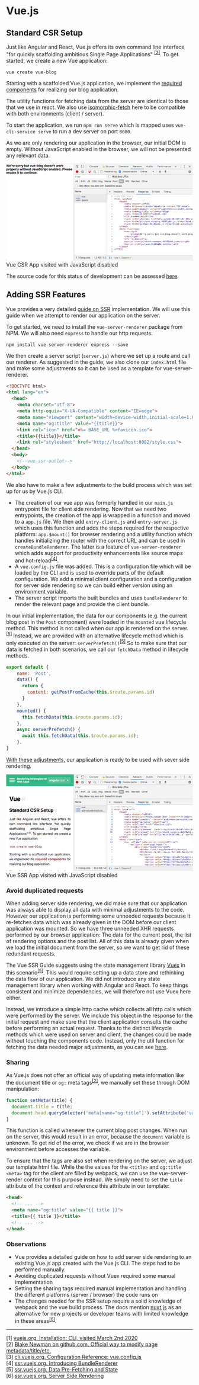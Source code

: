 # Vue.js

## Standard CSR Setup

Just like Angular and React, Vue.js offers its own command line interface "for quickly scaffolding ambitious Single Page Applications" <sup>[[2]](#ref-2)</sup>.
To get started, we create a new Vue application:

```shell
vue create vue-blog
```

Starting with a scaffolded Vue.js application, we implement the [required components](./case-study#frontend) for realizing our blog application.

The utility functions for fetching data from the server are identical to those that we use in react.
We also use [isomorphic-fetch](https://www.npmjs.com/package/isomorphic-fetch) here to be compatible with both environments (client / server).

To start the application, we run `npm run serve` which is mapped uses `vue-cli-service serve` to run a dev server on port `8080`.

As we are only rendering our application in the browser, our initial DOM is empty.
Without JavaScript enabled in the browser, we will not be presented any relevant data.

<p class="image">
<img src="./vue-csr-no-js.png"/>
Vue CSR App visited with JavaScript disabled 
</p>

The source code for this status of development can be assessed [here](https://github.com/glutengo/rendering-strategies/tree/1daef909ad3d04c70d00f3793bea7b10a496021f/vue-blog).

## Adding SSR Features

Vue provides a very detailed [guide on SSR](https://ssr.vuejs.org/) implementation.
We will use this guide when we attempt to render our application on the server.

To get started, we need to install the `vue-server-renderer` package from NPM.
We will also need `express` to handle our http requests.

```shell script
npm install vue-server-renderer express --save
```

We then create a server script (`server.js`) where we set up a route and call our renderer.
As suggested in the guide, we also clone our `index.html` file and make some adjustments so it can be used as a template for vue-server-renderer.

```html
<!DOCTYPE html>
<html lang="en">
  <head>
    <meta charset="utf-8">
    <meta http-equiv="X-UA-Compatible" content="IE=edge">
    <meta name="viewport" content="width=device-width,initial-scale=1.0">
    <meta name="og:title" value="{{title}}">
    <link rel="icon" href="<%= BASE_URL %>favicon.ico">
    <title>{{title}}</title>
    <link rel="stylesheet" href="http://localhost:8082/style.css">
  </head>
  <body>
    <!--vue-ssr-outlet-->
  </body>
</html>
```

We also have to make a few adjustments to the build process which was set up for us by Vue.js CLI.
* The creation of our vue app was formerly handled in our `main.js` entrypoint file for client side rendering.
Now that we need two entrypoints, the creation of the app is wrapped in a function and moved to a `app.js` file.
We then add `entry-client.js` and `entry-server.js` which uses this function and adds the steps required for the respective platform: `app.$mount()` for browser rendering and a utility function which handles initializing the router with the correct URL and can be used in `createBundleRenderer`.
The latter is a feature of `vue-server-renderer` which adds support for productivity enhancements like source maps and hot-reload<sup>[[4]](#ref-4)</sup>.
* A `vue.config.js` file was added. This is a configuration file which will be loaded by the CLI and is used to override parts of the default configuration.
We add a minimal client configuration and a configuration for server side rendering so we can build either version using an environment variable.
* The server script imports the built bundles and uses `bundleRenderer` to render the relevant page and provide the client bundle.

In our initial implementation, the data for our components (e.g. the current blog post in the `Post` component) were loaded in the `mounted` vue lifecycle method.
This method is not called when our app is rendered on the server.<sup>[[5]](#ref-5)</sup>
Instead, we are provided with an alternative lifecycle method which is only executed on the server: `serverPrefetch()`<sup>[[5]](#ref-5)</sup>
So to make sure that our data is fetched in both scenarios, we call our `fetchData` method in lifecycle methods.

```javascript
export default {
    name: 'Post',
    data() {
      return {
        content: getPostFromCache(this.$route.params.id)
      }
    },
    mounted() {
      this.fetchData(this.$route.params.id);
    },
    async serverPrefetch() {
      await this.fetchData(this.$route.params.id);
    },
}
```

[With these adjustments](https://github.com/glutengo/rendering-strategies/commit/dfcae0ff42b96c034dbeb3e86c055122bd010783), our application is ready to be used with sever side rendering.

<p class="image">
<img src="./vue-ssr-no-js.png"/>
Vue SSR App visited with JavaScript disabled 
</p>

### Avoid duplicated requests

When adding server side rendering, we did make sure that our application was always able to display all data with minimal adjustments to the code.
However our application is performing some unneeded requests because it re-fetches data which was already given in the DOM before our client application was mounted.
So we have three unneeded XHR requests performed by our browser application: The data for the current post, the list of rendering options and the post list.
All of this data is already given when we load the initial document from the server, so we want to get rid of these redundant requests.

The Vue SSR Guide suggests using the state management library [Vuex](https://github.com/vuejs/vuex) in this scenario<sup>[[5]](#ref-5)</sup>.
This would require setting up a data store and rethinking the data flow of our application.
We did not introduce any state management library when working with Angular and React.
To keep things consistent and minimize dependencies, we will therefore not use Vuex here either.

Instead, we introduce a simple http cache which collects all http calls which were performed by the server.
We include this object in the response for the initial request and make sure that the client application consults the cache before performing an actual request.
Thanks to the distinct lifecycle methods which were used on server and client, the changes could be made without touching the components code.
Instead, only the util function for fetching the data needed major adjustments, as you can see [here](https://github.com/glutengo/rendering-strategies/commit/c8d8fec1c4b3b798552cd850f758d9afc6b6cb6c).


### Sharing

As Vue.js does not offer an official way of updating meta information like the document title or `og:` meta tags<sup>[[2]](#ref-2)</sup>, we manually set these through DOM manipulation:

```javascript
function setMeta(title) {
  document.title = title;
  document.head.querySelector('meta[name="og:title"]').setAttribute('value', title);
}
```

This function is called whenever the current blog post changes.
When run on the server, this would result in an error, because the `document` variable is unknown.
To get rid of the error, we check if we are in the browser environment before accesses the variable.

To ensure that the tags are also set when rendering on the server, we adjust our template html file.
While the the values for the `<title>` and `og:title` `<meta>` tag for the client are filled by webpack, we can use the vue-server-render context for this purpose instead.
We simply need to set the `title` attribute of the context and reference this attribute in our template:

```html
<head>
  <!-- ... -->
  <meta name="og:title" value="{{ title }}">
  <title>{{ title }}</title>
  <!-- ... -->
</head>
```   

### Observations
* Vue provides a detailed guide on how to add server side rendering to an existing Vue.js app created with the Vue.js CLI. The steps had to be performed manually.
* Avoiding duplicated requests without Vuex required some manual implementation
* Setting the sharing tags required manual implementation and handling the different platforms (server / browser) the code runs on 
* The changes needed for the SSR setup require a solid knowledge of webpack and the vue build process.
The docs mention [nuxt.js](https://nuxtjs.org/) as an alternative for new projects or developer teams with limited knowledge in these areas<sup>[[6]](#ref-6)</sup>. 

<hr/>

<a name="ref-1">[1]</a> [vuejs.org. Installation: CLI, visited March 2nd 2020](https://vuejs.org/v2/guide/installation.html#CLI)  
<a name="ref-2">[2]</a> [Blake Newman on github.com. Official way to modify page metadata/title/etc.](https://github.com/vuejs/vue/issues/4379#issuecomment-266907339)  
<a name="ref-3">[3]</a> [cli.vuejs.org. Configuration Reference: vue.config.js](https://cli.vuejs.org/config/#vue-config-js)  
<a name="ref-4">[4]</a> [ssr.vuejs.org. Introducing BundleRenderer](https://ssr.vuejs.org/guide/bundle-renderer.html)  
<a name="ref-5">[5]</a> [ssr.vuejs.org. Data Pre-Fetching and State](https://ssr.vuejs.org/guide/data.html)  
<a name="ref-6">[6]</a> [ssr.vuejs.org. Server Side Rendering](https://vuejs.org/v2/guide/ssr.html)  
